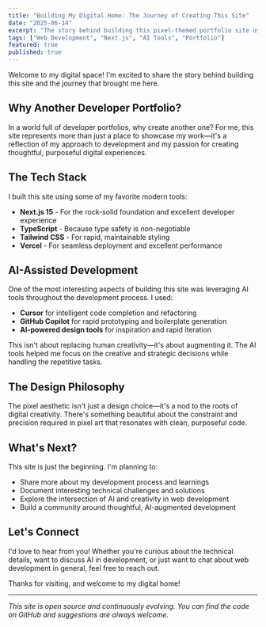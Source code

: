 ```yaml
---
title: "Building My Digital Home: The Journey of Creating This Site"
date: "2025-06-14"
excerpt: "The story behind building this pixel-themed portfolio site using Next.js, AI tools, and modern web development practices."
tags: ["Web Development", "Next.js", "AI Tools", "Portfolio"]
featured: true
published: true
---
```


Welcome to my digital space! I'm excited to share the story behind building this site and the journey that brought me here.

## Why Another Developer Portfolio?

In a world full of developer portfolios, why create another one? For me, this site represents more than just a place to showcase my work—it's a reflection of my approach to development and my passion for creating thoughtful, purposeful digital experiences.

## The Tech Stack

I built this site using some of my favorite modern tools:

- **Next.js 15** - For the rock-solid foundation and excellent developer experience
- **TypeScript** - Because type safety is non-negotiable
- **Tailwind CSS** - For rapid, maintainable styling
- **Vercel** - For seamless deployment and excellent performance

## AI-Assisted Development

One of the most interesting aspects of building this site was leveraging AI tools throughout the development process. I used:

- **Cursor** for intelligent code completion and refactoring
- **GitHub Copilot** for rapid prototyping and boilerplate generation
- **AI-powered design tools** for inspiration and rapid iteration

This isn't about replacing human creativity—it's about augmenting it. The AI tools helped me focus on the creative and strategic decisions while handling the repetitive tasks.

## The Design Philosophy

The pixel aesthetic isn't just a design choice—it's a nod to the roots of digital creativity. There's something beautiful about the constraint and precision required in pixel art that resonates with clean, purposeful code.

## What's Next?

This site is just the beginning. I'm planning to:

- Share more about my development process and learnings
- Document interesting technical challenges and solutions
- Explore the intersection of AI and creativity in web development
- Build a community around thoughtful, AI-augmented development

## Let's Connect

I'd love to hear from you! Whether you're curious about the technical details, want to discuss AI in development, or just want to chat about web development in general, feel free to reach out.

Thanks for visiting, and welcome to my digital home!

---

*This site is open source and continuously evolving. You can find the code on GitHub and suggestions are always welcome.*
